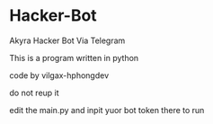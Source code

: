 # Hacker-Bot
Akyra Hacker Bot Via Telegram

This is a program written in python 

code by vilgax-hphongdev

do not reup it 

edit the main.py and inpit yuor bot token there to run
